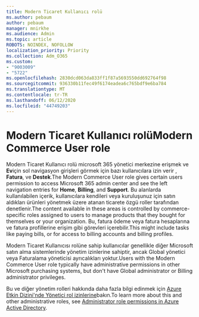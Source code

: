 ```yaml
---
title: Modern Ticaret Kullanıcı rolü
ms.author: pebaum
author: pebaum
manager: mnirkhe
ms.audience: Admin
ms.topic: article
ROBOTS: NOINDEX, NOFOLLOW
localization_priority: Priority
ms.collection: Adm_O365
ms.custom:
- "9003009"
- "5722"
ms.openlocfilehash: 2830dcd063da833ff1f87a5693550dd692764f98
ms.sourcegitcommit: 936330b11fec49f6174eadea6c765bdf9e6ba784
ms.translationtype: MT
ms.contentlocale: tr-TR
ms.lasthandoff: 06/12/2020
ms.locfileid: "44749203"
---
```

# <a name="modern-commerce-user-role"></a><span data-ttu-id="2f766-102">Modern Ticaret Kullanıcı rolü</span><span class="sxs-lookup"><span data-stu-id="2f766-102">Modern Commerce User role</span></span>

<span data-ttu-id="2f766-103">Modern Ticaret Kullanıcı rolü microsoft 365 yönetici merkezine erişmek ve **Ev**için sol navigasyon girişleri görmek için bazı kullanıcılara izin verir , **Fatura**, ve **Destek**.</span><span class="sxs-lookup"><span data-stu-id="2f766-103">The Modern Commerce User role gives certain users permission to access Microsoft 365 admin center and see the left navigation entries for **Home**, **Billing**, and **Support**.</span></span> <span data-ttu-id="2f766-104">Bu alanlarda kullanılabilen içerik, kullanıcılara kendileri veya kuruluşunuz için satın aldıkları ürünleri yönetmek üzere atanan ticarete özgü roller tarafından denetlenir.</span><span class="sxs-lookup"><span data-stu-id="2f766-104">The content available in these areas is controlled by commerce-specific roles assigned to users to manage products that they bought for themselves or your organization.</span></span> <span data-ttu-id="2f766-105">Bu, fatura ödeme veya fatura hesaplarına ve fatura profillerine erişim gibi görevleri içerebilir.</span><span class="sxs-lookup"><span data-stu-id="2f766-105">This might include tasks like paying bills, or for access to billing accounts and billing profiles.</span></span>

<span data-ttu-id="2f766-106">Modern Ticaret Kullanıcısı rolüne sahip kullanıcılar genellikle diğer Microsoft satın alma sistemlerinde yönetim izinlerine sahiptir, ancak Global yönetici veya Faturalama yöneticisi ayrıcalıkları yoktur.</span><span class="sxs-lookup"><span data-stu-id="2f766-106">Users with the Modern Commerce User role typically have administrative permissions in other Microsoft purchasing systems, but don't have Global administrator or Billing administrator privileges.</span></span>

<span data-ttu-id="2f766-107">Bu ve diğer yönetim rolleri hakkında daha fazla bilgi edinmek için [Azure Etkin Dizini'nde Yönetici rol izinlerine](https://docs.microsoft.com/azure/active-directory/users-groups-roles/directory-assign-admin-roles#modern-commerce-administrator)bakın.</span><span class="sxs-lookup"><span data-stu-id="2f766-107">To learn more about this and other administrative roles, see [Administrator role permissions in Azure Active Directory](https://docs.microsoft.com/azure/active-directory/users-groups-roles/directory-assign-admin-roles#modern-commerce-administrator).</span></span>